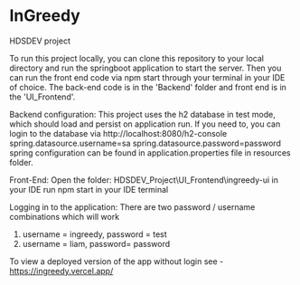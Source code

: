 # InGreedy
HDSDEV project 

To run this project locally, you can clone this repository to your local directory and run the springboot application to start the server. Then you can run the front end code via npm start through your terminal in your IDE of choice.
The back-end code is in the 'Backend' folder and front end is in the 'UI_Frontend'.

Backend configuration: 
This project uses the h2 database in test mode, which should load and persist on application run. If you need to, you can login to the database via http://localhost:8080/h2-console
spring.datasource.username=sa
spring.datasource.password=password
spring configuration can be found in application.properties file in resources folder.

Front-End:
Open the folder: HDSDEV_Project\UI_Frontend\ingreedy-ui in your IDE
run npm start in your IDE terminal 

Logging in to the application: 
There are two password / username combinations which will work 
1) username = ingreedy, password = test
2) username = liam, password= password

To view a deployed version of the app without login see - https://ingreedy.vercel.app/

